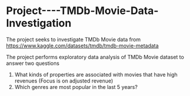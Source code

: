 # Project----TMDb-Movie-Data-Investigation
The project seeks to investigate TMDb Movie data from https://www.kaggle.com/datasets/tmdb/tmdb-movie-metadata


The project performs exploratory data analysis of TMDb Movie dataset to answer two questions

1. What kinds of properties are associated with movies that have high revenues (Focus is on adjusted revenue)
2. Which genres are most popular in the last 5 years?
